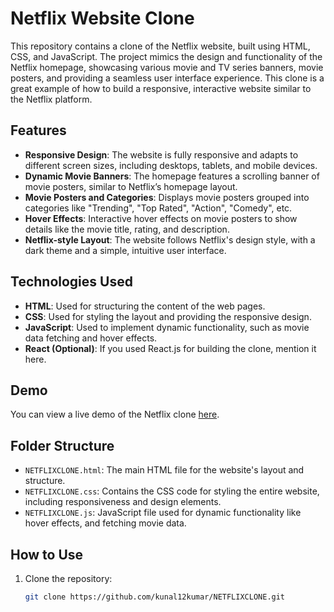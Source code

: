 # Netflix Website Clone

This repository contains a clone of the Netflix website, built using HTML, CSS, and JavaScript. The project mimics the design and functionality of the Netflix homepage, showcasing various movie and TV series banners, movie posters, and providing a seamless user interface experience. This clone is a great example of how to build a responsive, interactive website similar to the Netflix platform.

## Features

- **Responsive Design**: The website is fully responsive and adapts to different screen sizes, including desktops, tablets, and mobile devices.
- **Dynamic Movie Banners**: The homepage features a scrolling banner of movie posters, similar to Netflix’s homepage layout.
- **Movie Posters and Categories**: Displays movie posters grouped into categories like "Trending", "Top Rated", "Action", "Comedy", etc.
- **Hover Effects**: Interactive hover effects on movie posters to show details like the movie title, rating, and description.
- **Netflix-style Layout**: The website follows Netflix's design style, with a dark theme and a simple, intuitive user interface.

## Technologies Used

- **HTML**: Used for structuring the content of the web pages.
- **CSS**: Used for styling the layout and providing the responsive design.
- **JavaScript**: Used to implement dynamic functionality, such as movie data fetching and hover effects.
- **React (Optional)**: If you used React.js for building the clone, mention it here.

## Demo

You can view a live demo of the Netflix clone [here](insert-your-live-demo-link).

## Folder Structure

- `NETFLIXCLONE.html`: The main HTML file for the website's layout and structure.
- `NETFLIXCLONE.css`: Contains the CSS code for styling the entire website, including responsiveness and design elements.
- `NETFLIXCLONE.js`: JavaScript file used for dynamic functionality like hover effects, and fetching movie data.

## How to Use

1. Clone the repository:

   ```bash
   git clone https://github.com/kunal12kumar/NETFLIXCLONE.git
